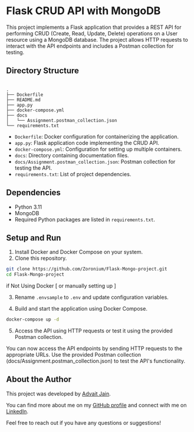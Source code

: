 
# Flask CRUD API with MongoDB

This project implements a Flask application that provides a REST API for performing CRUD (Create, Read, Update, Delete) operations on a User resource using a MongoDB database. The project allows HTTP requests to interact with the API endpoints and includes a Postman collection for testing.

## Directory Structure

```

.
├── Dockerfile
├── README.md
├── app.py
├── docker-compose.yml
├── docs
│   └── Assignment.postman_collection.json
└── requirements.txt

```

- `Dockerfile`: Docker configuration for containerizing the application.
- `app.py`: Flask application code implementing the CRUD API.
- `docker-compose.yml`: Configuration for setting up multiple containers.
- `docs`: Directory containing documentation files.
- `docs/Assignment.postman_collection.json`: Postman collection for testing the API.
- `requirements.txt`: List of project dependencies.

## Dependencies

- Python 3.11
- MongoDB
- Required Python packages are listed in `requirements.txt`.

## Setup and Run

1. Install Docker and Docker Compose on your system.
2. Clone this repository.

```bash
git clone https://github.com/Zoronium/Flask-Mongo-project.git
cd Flask-Mongo-project
```

if Not Using Docker [ or manually setting up ]

3. Rename `.envsample` to `.env` and update configuration variables.

4. Build and start the application using Docker Compose.

```bash
docker-compose up -d
```

5. Access the API using HTTP requests or test it using the provided Postman collection.

You can now access the API endpoints by sending HTTP requests to the appropriate URLs. Use the provided Postman collection (docs/Assignment.postman_collection.json) to test the API's functionality.

## About the Author

This project was developed by [Advait Jain](https://www.linkedin.com/in/advaitj/).

You can find more about me on my [GitHub profile](https://github.com/zoronium) and connect with me on [LinkedIn](https://www.linkedin.com/in/advaitj/).

Feel free to reach out if you have any questions or suggestions!
